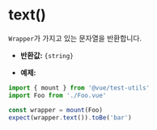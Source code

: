 # text()

`Wrapper`가 가지고 있는 문자열을 반환합니다.

- **반환값:** `{string}`

- **예제:**

```js
import { mount } from '@vue/test-utils'
import Foo from './Foo.vue'

const wrapper = mount(Foo)
expect(wrapper.text()).toBe('bar')
```
